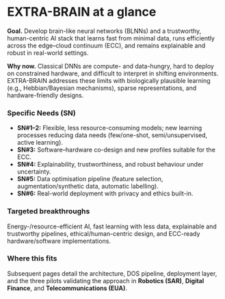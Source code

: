 # EXTRA-BRAIN at a glance

**Goal.** Develop brain-like neural networks (BLNNs) and a trustworthy, human-centric AI stack that learns fast from minimal data, runs efficiently across the edge–cloud continuum (ECC), and remains explainable and robust in real-world settings.

**Why now.** Classical DNNs are compute- and data-hungry, hard to deploy on constrained hardware, and difficult to interpret in shifting environments. EXTRA-BRAIN addresses these limits with biologically plausible learning (e.g., Hebbian/Bayesian mechanisms), sparse representations, and hardware-friendly designs.

### Specific Needs (SN)
- **SN#1–2:** Flexible, less resource-consuming models; new learning processes reducing data needs (few/one-shot, semi/unsupervised, active learning).  
- **SN#3:** Software–hardware co-design and new profiles suitable for the ECC.  
- **SN#4:** Explainability, trustworthiness, and robust behaviour under uncertainty.  
- **SN#5:** Data optimisation pipeline (feature selection, augmentation/synthetic data, automatic labelling).  
- **SN#6:** Real-world deployment with privacy and ethics built-in.

### Targeted breakthroughs
Energy-/resource-efficient AI, fast learning with less data, explainable and trustworthy pipelines, ethical/human-centric design, and ECC-ready hardware/software implementations.

### Where this fits
Subsequent pages detail the architecture, DOS pipeline, deployment layer, and the three pilots validating the approach in **Robotics (SAR)**, **Digital Finance**, and **Telecommunications (EUA)**.
